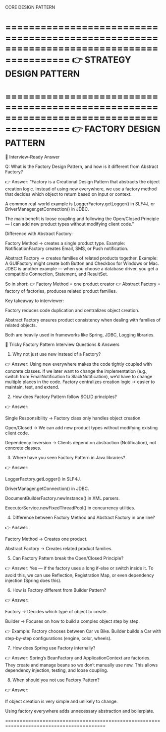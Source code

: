 CORE DESIGN PATTERN

=========================================================================================
👉 STRATEGY DESIGN PATTERN
=========================================================================================

=========================================================================================
👉 FACTORY DESIGN PATTERN
=========================================================================================

🎯 Interview-Ready Answer

Q: What is the Factory Design Pattern, and how is it different from Abstract Factory?

👉 Answer:
“Factory is a Creational Design Pattern that abstracts the object creation logic.
Instead of using new everywhere, we use a factory method that decides which object to return based on input or context.

A common real-world example is LoggerFactory.getLogger() in SLF4J, or DriverManager.getConnection() in JDBC.

The main benefit is loose coupling and following the Open/Closed Principle — I can add new product types without modifying client code.”

Difference with Abstract Factory:

Factory Method → creates a single product type.
Example: NotificationFactory creates Email, SMS, or Push notification.

Abstract Factory → creates families of related products together.
Example: A GUIFactory might create both Button and Checkbox for Windows or Mac.
JDBC is another example — when you choose a database driver, you get a compatible Connection, Statement, and ResultSet.

So in short:
👉 Factory Method = one product creator
👉 Abstract Factory = factory of factories, produces related product families.

Key takeaway to interviewer:

Factory reduces code duplication and centralizes object creation.

Abstract Factory ensures product consistency when dealing with families of related objects.

Both are heavily used in frameworks like Spring, JDBC, Logging libraries.

🔹 Tricky Factory Pattern Interview Questions & Answers

1. Why not just use new instead of a Factory?

👉 Answer:
Using new everywhere makes the code tightly coupled with concrete classes.
If we later want to change the implementation (e.g., switch from EmailNotification to SlackNotification), we’d have to change multiple places in the code.
Factory centralizes creation logic → easier to maintain, test, and extend.

2. How does Factory Pattern follow SOLID principles?

👉 Answer:

Single Responsibility → Factory class only handles object creation.

Open/Closed → We can add new product types without modifying existing client code.

Dependency Inversion → Clients depend on abstraction (Notification), not concrete classes.

3. Where have you seen Factory Pattern in Java libraries?

👉 Answer:

LoggerFactory.getLogger() in SLF4J.

DriverManager.getConnection() in JDBC.

DocumentBuilderFactory.newInstance() in XML parsers.

ExecutorService.newFixedThreadPool() in concurrency utilities.

4. Difference between Factory Method and Abstract Factory in one line?

👉 Answer:

Factory Method → Creates one product.

Abstract Factory → Creates related product families.

5. Can Factory Pattern break the Open/Closed Principle?

👉 Answer:
Yes — if the factory uses a long if-else or switch inside it.
To avoid this, we can use Reflection, Registration Map, or even dependency injection (Spring does this).

6. How is Factory different from Builder Pattern?

👉 Answer:

Factory → Decides which type of object to create.

Builder → Focuses on how to build a complex object step by step.

👉 Example:
Factory chooses between Car vs Bike.
Builder builds a Car with step-by-step configurations (engine, color, wheels).

7. How does Spring use Factory internally?

👉 Answer:
Spring’s BeanFactory and ApplicationContext are factories.
They create and manage beans so we don’t manually use new.
This allows dependency injection, testing, and loose coupling.

8. When should you not use Factory Pattern?

👉 Answer:

If object creation is very simple and unlikely to change.

Using factory everywhere adds unnecessary abstraction and boilerplate.

=========================================================================================
